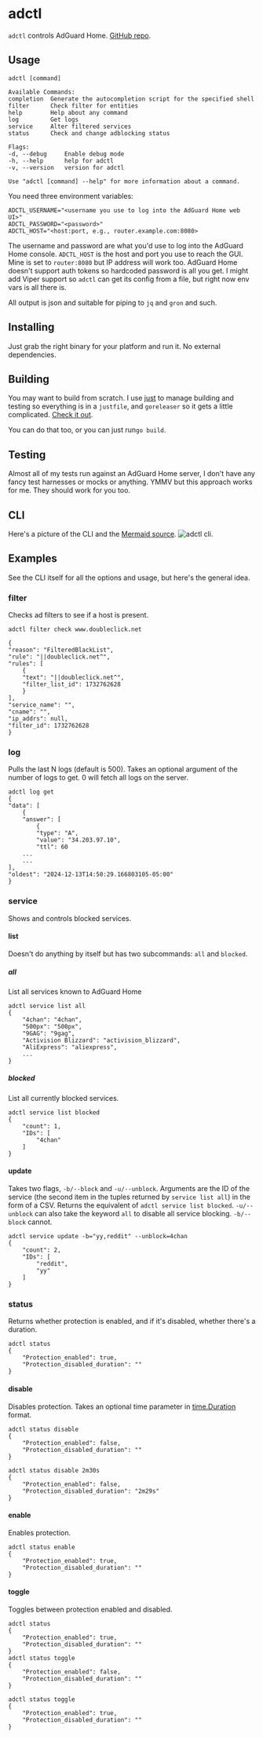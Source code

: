 # adctl

`adctl` controls AdGuard Home.  [GitHub repo](https://github.com/ewosborne/adctl).


## Usage
    adctl [command]

    Available Commands:
    completion  Generate the autocompletion script for the specified shell
    filter      Check filter for entities
    help        Help about any command
    log         Get logs
    service     Alter filtered services
    status      Check and change adblocking status

    Flags:
    -d, --debug     Enable debug mode
    -h, --help      help for adctl
    -v, --version   version for adctl

    Use "adctl [command] --help" for more information about a command.

You need three environment variables: 

    ADCTL_USERNAME="<username you use to log into the AdGuard Home web UI>"
    ADCTL_PASSWORD="<password>"
    ADCTL_HOST="<host:port, e.g., router.example.com:8080>

The username and password are what you'd use to log into the AdGuard Home console. `ADCTL_HOST` is the host and port you use to reach the GUI.  Mine is set to `router:8080` but IP address will work too. AdGuard Home doesn't support auth tokens so hardcoded password is all you get. 
I might add Viper support so `adctl` can get its config from a file, but right now env vars is all there is.

All output is json and suitable for piping to `jq` and `gron` and such. 

## Installing
Just grab the right binary for your platform and run it. No external dependencies.

## Building
You may want to build from scratch. I use [just](https://just.systems/) to manage building and testing so everything is in a `justfile`, and `goreleaser` so it gets a little complicated. [Check it out](justfile).

You can do that too, or you can just run`go build`.

## Testing
Almost all of my tests run against an AdGuard Home server, I don't have any fancy test harnesses or mocks or anything. YMMV but this approach works for me. They should work for you too.

## CLI
Here's a picture of the CLI and the [Mermaid source](cli.mermaid).
![adctl cli](cli.svg "adctl CLI").  

## Examples
See the CLI itself for all the options and usage, but here's the general idea.

### filter
Checks ad filters to see if a host is present.

    adctl filter check www.doubleclick.net

    {
    "reason": "FilteredBlackList",
    "rule": "||doubleclick.net^",
    "rules": [
        {
        "text": "||doubleclick.net^",
        "filter_list_id": 1732762628
        }
    ],
    "service_name": "",
    "cname": "",
    "ip_addrs": null,
    "filter_id": 1732762628
    }

### log
Pulls the last N logs (default is 500).  Takes an optional argument of the number of logs to get.  0 will fetch all logs on the server.

    adctl log get 
    {
    "data": [
        {
        "answer": [
            {
            "type": "A",
            "value": "34.203.97.10",
            "ttl": 60
        ...
        ...
    ],
    "oldest": "2024-12-13T14:50:29.166803105-05:00"
    }
     
### service
Shows and controls blocked services.
#### list
Doesn't do anything by itself but has two subcommands: `all` and `blocked`.

##### all
List all services known to AdGuard Home

    adctl service list all
    {
        "4chan": "4chan",
        "500px": "500px",
        "9GAG": "9gag",
        "Activision Blizzard": "activision_blizzard",
        "AliExpress": "aliexpress",
        ...
    }

##### blocked
List all currently blocked services.

    adctl service list blocked
    {
        "count": 1,
        "IDs": [
            "4chan"
        ]
    }



#### update
Takes two flags, `-b/--block` and `-u/--unblock`. Arguments are the ID of the service (the second item in the tuples returned by `service list all`) in the form of a CSV. Returns the equivalent of `adctl service list blocked`. `-u/--unblock` can also take the keyword `all` to disable all service blocking.  `-b/--block` cannot.

    adctl service update -b="yy,reddit" --unblock=4chan
    {
        "count": 2,
        "IDs": [
            "reddit",
            "yy"
        ]
    }

### status
Returns whether protection is enabled, and if it's disabled, whether there's a duration.

    adctl status
    {
        "Protection_enabled": true,
        "Protection_disabled_duration": ""
    }

#### disable
Disables protection. Takes an optional time parameter in [time.Duration](https://pkg.go.dev/time#ParseDuration) format.  

    adctl status disable
    {
        "Protection_enabled": false,
        "Protection_disabled_duration": ""
    }

    adctl status disable 2m30s
    {
        "Protection_enabled": false,
        "Protection_disabled_duration": "2m29s"
    }

#### enable
Enables protection.

    adctl status enable
    {
        "Protection_enabled": true,
        "Protection_disabled_duration": ""
    }

#### toggle
Toggles between protection enabled and disabled.

    adctl status
    {
        "Protection_enabled": true,
        "Protection_disabled_duration": ""
    }
    adctl status toggle
    {
        "Protection_enabled": false,
        "Protection_disabled_duration": ""
    }

    adctl status toggle 
    {
        "Protection_enabled": true,
        "Protection_disabled_duration": ""
    }

